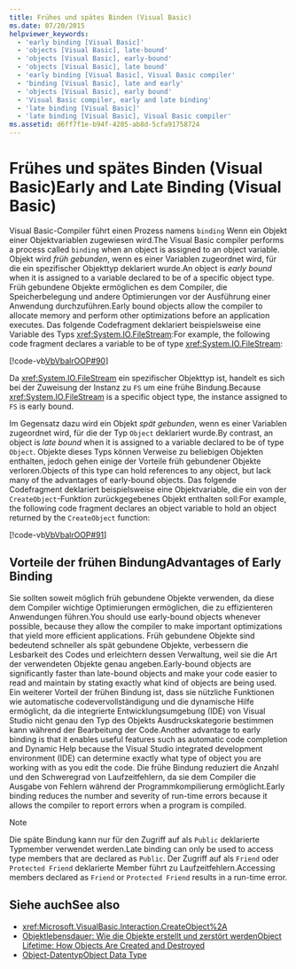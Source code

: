 ```yaml
---
title: Frühes und spätes Binden (Visual Basic)
ms.date: 07/20/2015
helpviewer_keywords:
  - 'early binding [Visual Basic]'
  - 'objects [Visual Basic], late-bound'
  - 'objects [Visual Basic], early-bound'
  - 'objects [Visual Basic], late bound'
  - 'early binding [Visual Basic], Visual Basic compiler'
  - 'binding [Visual Basic], late and early'
  - 'objects [Visual Basic], early bound'
  - 'Visual Basic compiler, early and late binding'
  - 'late binding [Visual Basic]'
  - 'late binding [Visual Basic], Visual Basic compiler'
ms.assetid: d6ff7f1e-b94f-4205-ab8d-5cfa91758724
---
```

# <a name="early-and-late-binding-visual-basic"></a><span data-ttu-id="44b17-102">Frühes und spätes Binden (Visual Basic)</span><span class="sxs-lookup"><span data-stu-id="44b17-102">Early and Late Binding (Visual Basic)</span></span>
<span data-ttu-id="44b17-103">Visual Basic-Compiler führt einen Prozess namens `binding` Wenn ein Objekt einer Objektvariablen zugewiesen wird.</span><span class="sxs-lookup"><span data-stu-id="44b17-103">The Visual Basic compiler performs a process called `binding` when an object is assigned to an object variable.</span></span> <span data-ttu-id="44b17-104">Objekt wird *früh gebunden*, wenn es einer Variablen zugeordnet wird, für die ein spezifischer Objekttyp deklariert wurde.</span><span class="sxs-lookup"><span data-stu-id="44b17-104">An object is *early bound* when it is assigned to a variable declared to be of a specific object type.</span></span> <span data-ttu-id="44b17-105">Früh gebundene Objekte ermöglichen es dem Compiler, die Speicherbelegung und andere Optimierungen vor der Ausführung einer Anwendung durchzuführen.</span><span class="sxs-lookup"><span data-stu-id="44b17-105">Early bound objects allow the compiler to allocate memory and perform other optimizations before an application executes.</span></span> <span data-ttu-id="44b17-106">Das folgende Codefragment deklariert beispielsweise eine Variable des Typs <xref:System.IO.FileStream>:</span><span class="sxs-lookup"><span data-stu-id="44b17-106">For example, the following code fragment declares a variable to be of type <xref:System.IO.FileStream>:</span></span>  
  
 [!code-vb[VbVbalrOOP#90](~/samples/snippets/visualbasic/VS_Snippets_VBCSharp/VbVbalrOOP/VB/OOP.vb#90)]  
  
 <span data-ttu-id="44b17-107">Da <xref:System.IO.FileStream> ein spezifischer Objekttyp ist, handelt es sich bei der Zuweisung der Instanz zu `FS` um eine frühe Bindung.</span><span class="sxs-lookup"><span data-stu-id="44b17-107">Because <xref:System.IO.FileStream> is a specific object type, the instance assigned to `FS` is early bound.</span></span>  
  
 <span data-ttu-id="44b17-108">Im Gegensatz dazu wird ein Objekt *spät gebunden*, wenn es einer Variablen zugeordnet wird, für die der Typ `Object` deklariert wurde.</span><span class="sxs-lookup"><span data-stu-id="44b17-108">By contrast, an object is *late bound* when it is assigned to a variable declared to be of type `Object`.</span></span> <span data-ttu-id="44b17-109">Objekte dieses Typs können Verweise zu beliebigen Objekten enthalten, jedoch gehen einige der Vorteile früh gebundener Objekte verloren.</span><span class="sxs-lookup"><span data-stu-id="44b17-109">Objects of this type can hold references to any object, but lack many of the advantages of early-bound objects.</span></span> <span data-ttu-id="44b17-110">Das folgende Codefragment deklariert beispielsweise eine Objektvariable, die ein von der `CreateObject`-Funktion zurückgegebenes Objekt enthalten soll:</span><span class="sxs-lookup"><span data-stu-id="44b17-110">For example, the following code fragment declares an object variable to hold an object returned by the `CreateObject` function:</span></span>  
  
 [!code-vb[VbVbalrOOP#91](~/samples/snippets/visualbasic/VS_Snippets_VBCSharp/VbVbalrOOP/VB/LateBinding.vb#91)]  
  
## <a name="advantages-of-early-binding"></a><span data-ttu-id="44b17-111">Vorteile der frühen Bindung</span><span class="sxs-lookup"><span data-stu-id="44b17-111">Advantages of Early Binding</span></span>  
 <span data-ttu-id="44b17-112">Sie sollten soweit möglich früh gebundene Objekte verwenden, da diese dem Compiler wichtige Optimierungen ermöglichen, die zu effizienteren Anwendungen führen.</span><span class="sxs-lookup"><span data-stu-id="44b17-112">You should use early-bound objects whenever possible, because they allow the compiler to make important optimizations that yield more efficient applications.</span></span> <span data-ttu-id="44b17-113">Früh gebundene Objekte sind bedeutend schneller als spät gebundene Objekte, verbessern die Lesbarkeit des Codes und erleichtern dessen Verwaltung, weil sie die Art der verwendeten Objekte genau angeben.</span><span class="sxs-lookup"><span data-stu-id="44b17-113">Early-bound objects are significantly faster than late-bound objects and make your code easier to read and maintain by stating exactly what kind of objects are being used.</span></span> <span data-ttu-id="44b17-114">Ein weiterer Vorteil der frühen Bindung ist, dass sie nützliche Funktionen wie automatische codevervollständigung und die dynamische Hilfe ermöglicht, da die integrierte Entwicklungsumgebung (IDE) von Visual Studio nicht genau den Typ des Objekts Ausdruckskategorie bestimmen kann während der Bearbeitung der Code.</span><span class="sxs-lookup"><span data-stu-id="44b17-114">Another advantage to early binding is that it enables useful features such as automatic code completion and Dynamic Help because the Visual Studio integrated development environment (IDE) can determine exactly what type of object you are working with as you edit the code.</span></span> <span data-ttu-id="44b17-115">Die frühe Bindung reduziert die Anzahl und den Schweregrad von Laufzeitfehlern, da sie dem Compiler die Ausgabe von Fehlern während der Programmkompilierung ermöglicht.</span><span class="sxs-lookup"><span data-stu-id="44b17-115">Early binding reduces the number and severity of run-time errors because it allows the compiler to report errors when a program is compiled.</span></span>  
  
> [!NOTE]
>  <span data-ttu-id="44b17-116">Die späte Bindung kann nur für den Zugriff auf als `Public` deklarierte Typmember verwendet werden.</span><span class="sxs-lookup"><span data-stu-id="44b17-116">Late binding can only be used to access type members that are declared as `Public`.</span></span> <span data-ttu-id="44b17-117">Der Zugriff auf als `Friend` oder `Protected Friend` deklarierte Member führt zu Laufzeitfehlern.</span><span class="sxs-lookup"><span data-stu-id="44b17-117">Accessing members declared as `Friend` or `Protected Friend` results in a run-time error.</span></span>  
  
## <a name="see-also"></a><span data-ttu-id="44b17-118">Siehe auch</span><span class="sxs-lookup"><span data-stu-id="44b17-118">See also</span></span>
- <xref:Microsoft.VisualBasic.Interaction.CreateObject%2A>
- [<span data-ttu-id="44b17-119">Objektlebensdauer: Wie die Objekte erstellt und zerstört werden</span><span class="sxs-lookup"><span data-stu-id="44b17-119">Object Lifetime: How Objects Are Created and Destroyed</span></span>](../../../../visual-basic/programming-guide/language-features/objects-and-classes/object-lifetime-how-objects-are-created-and-destroyed.md)
- [<span data-ttu-id="44b17-120">Object-Datentyp</span><span class="sxs-lookup"><span data-stu-id="44b17-120">Object Data Type</span></span>](../../../../visual-basic/language-reference/data-types/object-data-type.md)

